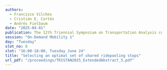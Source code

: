```yaml
---
authors:
  - Francisco Vilches
  - Cristián E. Cortés
  - Andrés Fielbaum
date: "2025-04-01"
publication: The 12th Triennial Symposium on Transportation Analysis conference
session: "On-Demand Mobility 1"
day: "Tuesday"
slot_no: 8
slot: "16:00-18:00, Tuesday June 24"
title: "Selecting an optimal set of shared ridepooling stops"
url_pdf: "/proceedings/TRISTAN2025_ExtendedAbstract_5.pdf"
---
```

